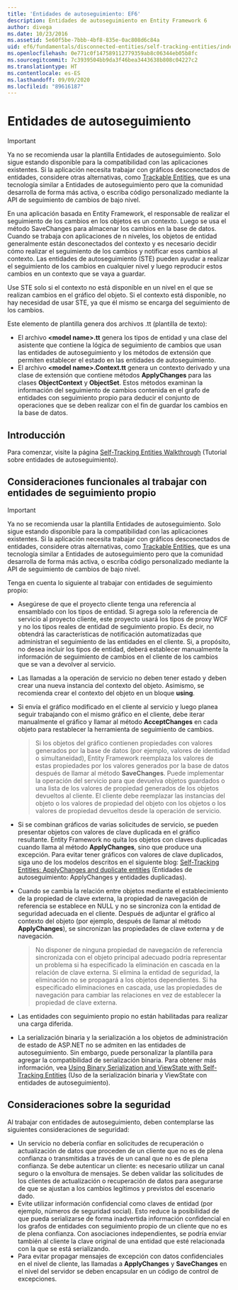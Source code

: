 ```yaml
---
title: 'Entidades de autoseguimiento: EF6'
description: Entidades de autoseguimiento en Entity Framework 6
author: divega
ms.date: 10/23/2016
ms.assetid: 5e60f5be-7bbb-4bf8-835e-0ac808d6c84a
uid: ef6/fundamentals/disconnected-entities/self-tracking-entities/index
ms.openlocfilehash: 0e771c0f147589112779359ab8c06344eb05b8fc
ms.sourcegitcommit: 7c3939504bb9da3f46bea3443638b808c04227c2
ms.translationtype: HT
ms.contentlocale: es-ES
ms.lasthandoff: 09/09/2020
ms.locfileid: "89616187"
---
```

# <a name="self-tracking-entities"></a>Entidades de autoseguimiento

> [!IMPORTANT]
> Ya no se recomienda usar la plantilla Entidades de autoseguimiento. Solo sigue estando disponible para la compatibilidad con las aplicaciones existentes. Si la aplicación necesita trabajar con gráficos desconectados de entidades, considere otras alternativas, como [Trackable Entities](https://trackableentities.github.io/), que es una tecnología similar a Entidades de autoseguimiento pero que la comunidad desarrolla de forma más activa, o escriba código personalizado mediante la API de seguimiento de cambios de bajo nivel.

En una aplicación basada en Entity Framework, el responsable de realizar el seguimiento de los cambios en los objetos es un contexto. Luego se usa el método SaveChanges para almacenar los cambios en la base de datos. Cuando se trabaja con aplicaciones de n niveles, los objetos de entidad generalmente están desconectados del contexto y es necesario decidir cómo realizar el seguimiento de los cambios y notificar esos cambios al contexto. Las entidades de autoseguimiento (STE) pueden ayudar a realizar el seguimiento de los cambios en cualquier nivel y luego reproducir estos cambios en un contexto que se vaya a guardar.  

Use STE solo si el contexto no está disponible en un nivel en el que se realizan cambios en el gráfico del objeto. Si el contexto está disponible, no hay necesidad de usar STE, ya que él mismo se encarga del seguimiento de los cambios.  

Este elemento de plantilla genera dos archivos .tt (plantilla de texto):  

- El archivo **\<model name\>.tt** genera los tipos de entidad y una clase del asistente que contiene la lógica de seguimiento de cambios que usan las entidades de autoseguimiento y los métodos de extensión que permiten establecer el estado en las entidades de autoseguimiento.  
- El archivo **\<model name\>.Context.tt** genera un contexto derivado y una clase de extensión que contiene métodos **ApplyChanges** para las clases **ObjectContext** y **ObjectSet**. Estos métodos examinan la información del seguimiento de cambios contenida en el grafo de entidades con seguimiento propio para deducir el conjunto de operaciones que se deben realizar con el fin de guardar los cambios en la base de datos.  

## <a name="get-started"></a>Introducción  

Para comenzar, visite la página [Self-Tracking Entities Walkthrough](xref:ef6/fundamentals/disconnected-entities/self-tracking-entities/walkthrough) (Tutorial sobre entidades de autoseguimiento).  

## <a name="functional-considerations-when-working-with-self-tracking-entities"></a>Consideraciones funcionales al trabajar con entidades de seguimiento propio  
> [!IMPORTANT]
> Ya no se recomienda usar la plantilla Entidades de autoseguimiento. Solo sigue estando disponible para la compatibilidad con las aplicaciones existentes. Si la aplicación necesita trabajar con gráficos desconectados de entidades, considere otras alternativas, como [Trackable Entities](https://trackableentities.github.io/), que es una tecnología similar a Entidades de autoseguimiento pero que la comunidad desarrolla de forma más activa, o escriba código personalizado mediante la API de seguimiento de cambios de bajo nivel.

Tenga en cuenta lo siguiente al trabajar con entidades de seguimiento propio:  

- Asegúrese de que el proyecto cliente tenga una referencia al ensamblado con los tipos de entidad. Si agrega solo la referencia de servicio al proyecto cliente, este proyecto usará los tipos de proxy WCF y no los tipos reales de entidad de seguimiento propio. Es decir, no obtendrá las características de notificación automatizadas que administran el seguimiento de las entidades en el cliente. Si, a propósito, no desea incluir los tipos de entidad, deberá establecer manualmente la información de seguimiento de cambios en el cliente de los cambios que se van a devolver al servicio.  
- Las llamadas a la operación de servicio no deben tener estado y deben crear una nueva instancia del contexto del objeto. Asimismo, se recomienda crear el contexto del objeto en un bloque **using**.  
- Si envía el gráfico modificado en el cliente al servicio y luego planea seguir trabajando con el mismo gráfico en el cliente, debe iterar manualmente el gráfico y llamar al método **AcceptChanges** en cada objeto para restablecer la herramienta de seguimiento de cambios.  

    > Si los objetos del gráfico contienen propiedades con valores generados por la base de datos (por ejemplo, valores de identidad o simultaneidad), Entity Framework reemplaza los valores de estas propiedades por los valores generados por la base de datos después de llamar al método **SaveChanges**. Puede implementar la operación del servicio para que devuelva objetos guardados o una lista de los valores de propiedad generados de los objetos devueltos al cliente. El cliente debe reemplazar las instancias del objeto o los valores de propiedad del objeto con los objetos o los valores de propiedad devueltos desde la operación de servicio.  
- Si se combinan gráficos de varias solicitudes de servicio, se pueden presentar objetos con valores de clave duplicada en el gráfico resultante. Entity Framework no quita los objetos con claves duplicadas cuando llama al método **ApplyChanges**, sino que produce una excepción. Para evitar tener gráficos con valores de clave duplicados, siga uno de los modelos descritos en el siguiente blog: [Self-Tracking Entities: ApplyChanges and duplicate entities](https://go.microsoft.com/fwlink/?LinkID=205119&clcid=0x409) (Entidades de autoseguimiento: ApplyChanges y entidades duplicadas).  
- Cuando se cambia la relación entre objetos mediante el establecimiento de la propiedad de clave externa, la propiedad de navegación de referencia se establece en NULL y no se sincroniza con la entidad de seguridad adecuada en el cliente. Después de adjuntar el gráfico al contexto del objeto (por ejemplo, después de llamar al método **ApplyChanges**), se sincronizan las propiedades de clave externa y de navegación.  

    > No disponer de ninguna propiedad de navegación de referencia sincronizada con el objeto principal adecuado podría representar un problema si ha especificado la eliminación en cascada en la relación de clave externa. Si elimina la entidad de seguridad, la eliminación no se propagará a los objetos dependientes. Si ha especificado eliminaciones en cascada, use las propiedades de navegación para cambiar las relaciones en vez de establecer la propiedad de clave externa.  
- Las entidades con seguimiento propio no están habilitadas para realizar una carga diferida.  
- La serialización binaria y la serialización a los objetos de administración de estado de ASP.NET no se admiten en las entidades de autoseguimiento. Sin embargo, puede personalizar la plantilla para agregar la compatibilidad de serialización binaria. Para obtener más información, vea [Using Binary Serialization and ViewState with Self-Tracking Entities](https://go.microsoft.com/fwlink/?LinkId=199208) (Uso de la serialización binaria y ViewState con entidades de autoseguimiento).  

## <a name="security-considerations"></a>Consideraciones sobre la seguridad  

Al trabajar con entidades de autoseguimiento, deben contemplarse las siguientes consideraciones de seguridad:  

- Un servicio no debería confiar en solicitudes de recuperación o actualización de datos que proceden de un cliente que no es de plena confianza o transmitidas a través de un canal que no es de plena confianza. Se debe autenticar un cliente: es necesario utilizar un canal seguro o la envoltura de mensajes. Se deben validar las solicitudes de los clientes de actualización o recuperación de datos para asegurarse de que se ajustan a los cambios legítimos y previstos del escenario dado.  
- Evite utilizar información confidencial como claves de entidad (por ejemplo, números de seguridad social). Esto reduce la posibilidad de que pueda serializarse de forma inadvertida información confidencial en los grafos de entidades con seguimiento propio de un cliente que no es de plena confianza. Con asociaciones independientes, se podría enviar también al cliente la clave original de una entidad que esté relacionada con la que se está serializando.  
- Para evitar propagar mensajes de excepción con datos confidenciales en el nivel de cliente, las llamadas a **ApplyChanges** y **SaveChanges** en el nivel del servidor se deben encapsular en un código de control de excepciones.  

